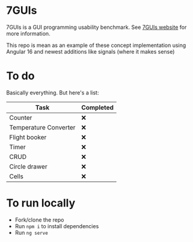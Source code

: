 # 7GUIs

7GUIs is a GUI programming usability benchmark.
See [7GUIs website](https://7guis.github.io/7guis) for more information.

This repo is mean as an example of these concept implementation
using Angular 16 and newest additions like signals
(where it makes sense)

# To do

Basically everything. But here's a list:

| Task                  | Completed |
|-----------------------|-----------|
| Counter               | ❌         |
| Temperature Converter | ❌         |
| Flight booker         | ❌         |
| Timer                 | ❌         |
| CRUD                  | ❌         |
| Circle drawer         | ❌         |
| Cells                 | ❌         |

# To run locally

- Fork/clone the repo
- Run `npm i` to install dependencies
- Run `ng serve`
